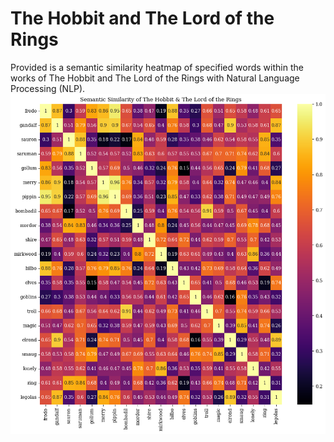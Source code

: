 # The Hobbit and The Lord of the Rings
Provided is a semantic similarity heatmap of specified words within the works of The Hobbit and The Lord of the Rings with Natural Language Processing (NLP).
![](lotr_th.png)

